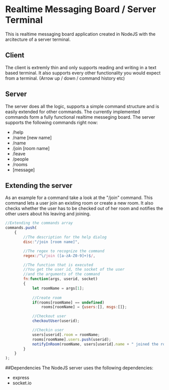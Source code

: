 # Realtime Messaging Board / Server Terminal
This is realtime messaging board application created in NodeJS with the arcitecture of a server terminal. 

## Client
The client is extremly thin and only supports reading and writing in a text based terminal. It also supports every other functionality you would expect from a terminal. (Arrow up / down / command history etc)

## Server
The server does all the logic, supports a simple command structure and is easily extended for other commands. The currently implemented commands form a fully functional realtime messeging board. The server supports the following commands right now:

* /help
* /name [new name]
* /name
* /join [room name]
* /leave
* /people
* /rooms
* [message]

## Extending the server
As an example for a command take a look at the "/join" command. This command lets a user join an existing room or create a new room. It also checks whether the user has to be checked out of her room and notifies the other users about his leaving and joining.

``` Javascript
//Extending the commands array
commands.push(
	{
        //The description for the help dialog
		disc:"/join [room name]",

        //The regex to recognize the command
		regex:/^\/join ([a-zA-Z0-9]+)$/,

        //The function that is executed
        //You get the user id, the socket of the user
        //and the arguments of the command
		fn:function(args, userid, socket)
		{
			let roomName = args[1];
			
			//Create room
			if(rooms[roomName] == undefined)
				rooms[roomName] = {users:[], msgs:[]};

			//Checkout user
			checkoutUser(userid);

			//Checkin user
			users[userid].room = roomName;
			rooms[roomName].users.push(userid);
			notifyInRoom(roomName, users[userid].name + " joined the room");	
		}
	}
);
```

##Dependencies
The NodeJS server uses the following dependencies:

* express
* socket.io